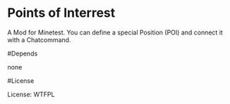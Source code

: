 # Points of Interrest

A Mod for Minetest.
You can define a special Position (POI) and connect it
with a Chatcommand.

#Depends

none

#License

License: WTFPL
